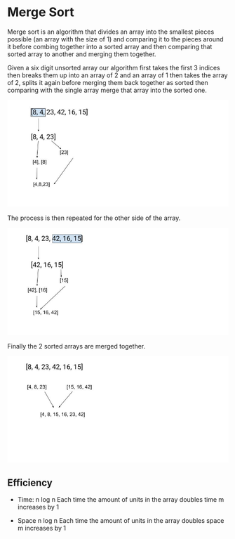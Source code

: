 # Merge Sort

Merge sort is an algorithm that divides an array into the smallest pieces possible (an array with the size of 1) and comparing it to the pieces around it before combing together into a sorted array and then comparing that sorted array to another and merging them together.

Given a six digit unsorted array our algorithm first takes the first 3 indices then breaks them up into an array of 2 and an array of 1 then takes the array of 2, splits it again before merging them back together as sorted then comparing with the single array merge that array into the sorted one. 

![](assets/MergeSort11.jpg)

The process is then repeated for the other side of the array.

![](assets/MergeSort2.jpg)

Finally the 2 sorted arrays are merged together.

![](assets/MergeSort3.jpg)

## Efficiency

- Time: n log n Each time the amount of units in the array doubles time m increases by 1

- Space n log n Each time the amount of units in the array doubles space m increases by 1
